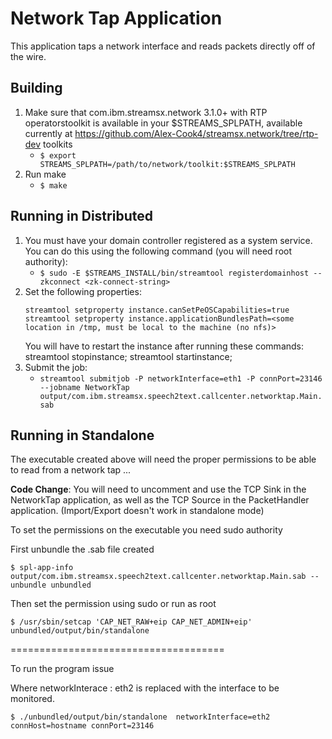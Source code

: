 # Network Tap Application
This application taps a network interface and reads packets directly off of the wire. 


## Building

1. Make sure that com.ibm.streamsx.network 3.1.0+ with RTP operatorstoolkit is available in your $STREAMS_SPLPATH, 
available currently at https://github.com/Alex-Cook4/streamsx.network/tree/rtp-dev toolkits
	- `$ export STREAMS_SPLPATH=/path/to/network/toolkit:$STREAMS_SPLPATH`
2. Run make
	- `$ make`

## Running in Distributed

1. You must have your domain controller registered as a system service. You can do this using the following command (you will need root authority): 
	- `$ sudo -E $STREAMS_INSTALL/bin/streamtool registerdomainhost --zkconnect <zk-connect-string>`
2. Set the following properties: 
	```streamtool setproperty instance.runAsUser=$USER
	streamtool setproperty instance.canSetPeOSCapabilities=true
	streamtool setproperty instance.applicationBundlesPath=<some location in /tmp, must be local to the machine (no nfs)> 
	```
	You will have to restart the instance after running these commands: streamtool stopinstance; streamtool startinstance;
3. Submit the job: 
	- `streamtool submitjob -P networkInterface=eth1 -P connPort=23146 --jobname NetworkTap output/com.ibm.streamsx.speech2text.callcenter.networktap.Main.sab`

## Running in Standalone

The executable created above will need the proper permissions to be able to
read from a network tap ... 

**Code Change**: You will need to uncomment and use the TCP Sink in the NetworkTap application, as well as the 
TCP Source in the PacketHandler application. (Import/Export doesn't work in standalone mode)

To set the permissions on the executable you need sudo authority  

First unbundle the .sab file created 

`$ spl-app-info output/com.ibm.streamsx.speech2text.callcenter.networktap.Main.sab --unbundle unbundled`

Then set the permission using sudo or run as root  

`$ /usr/sbin/setcap 'CAP_NET_RAW+eip CAP_NET_ADMIN+eip' unbundled/output/bin/standalone`
 
=====================================

To run the program issue 

Where networkInterace :  eth2 is replaced  with the interface to be monitored. 
 
 `$ ./unbundled/output/bin/standalone  networkInterface=eth2  connHost=hostname connPort=23146`


